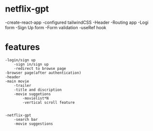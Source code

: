 # netflix-gpt

-create-react-app
-configured tailwindCSS
-Header
-Routing app
-Logi form
-Sign Up form
-Form validation
-useRef hook

 


# features
    -login/sign up
        -sign in/sign up
        -redirect to browse page
    -browser page(after authentication)
    -header
    -main movie
        -trailer
        -title and discription
        -movie suggetions
            -movielist*N
            -vertical scroll feature

        
    -netflix-gpt
        -search bar
        -movie suggestions
        